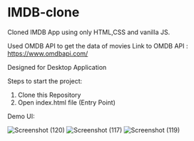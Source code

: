 # IMDB-clone
Cloned IMDB App using only HTML,CSS and vanilla JS.

Used OMDB API to get the data of movies
Link to OMDB API : https://www.omdbapi.com/

Designed for Desktop Application

Steps to start the project:
1. Clone this Repository
2. Open index.html file (Entry Point)

Demo UI: 

![Screenshot (120)](https://user-images.githubusercontent.com/112121338/229869810-ab27ef01-c886-44b2-a5e9-42fa6b8836c4.png)
![Screenshot (117)](https://user-images.githubusercontent.com/112121338/229869820-1d022764-c525-43ad-84e4-acbff3ceedaa.png)
![Screenshot (119)](https://user-images.githubusercontent.com/112121338/229869825-9a3026b8-a6e0-475a-8b76-c3c8c40b30b6.png)
